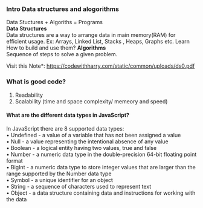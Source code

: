 ### Intro Data structures and alogorithms
Data Stuctures + Algoriths = Programs  
<b> Data Structures </b>  
Data structures are a way to arrange data in main memory(RAM) for efficient usage.
Ex: Arrays, Linked List, Stacks , Heaps, Graphs etc.
Learn How to build and use them?
<b> Algorithms </b>  
Sequence of steps to solve a given problem.

Visit this Note\*: https://codewithharry.com/static/common/uploads/ds0.pdf

### What is good code?

1. Readability
2. Scalability (time and space complexity/ memeory and speed)

#### What are the different data types in JavaScript?

In JavaScript there are 8 supported data types:  
• Undefined - a value of a variable that has not been assigned a value  
• Null - a value representing the intentional absence of any value  
• Boolean - a logical entity having two values, true and false  
• Number - a numeric data type in the double-precision 64-bit floating point format  
• BigInt - a numeric data type to store integer values that are larger than the range supported by the Number data type  
• Symbol - a unique identifier for an object  
• String - a sequence of characters used to represent text  
• Object - a data structure containing data and instructions for working with the data
